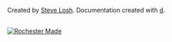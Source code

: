 Created by [Steve Losh](http://stevelosh.com).
Documentation created with [d](http://sjl.bitbucket.org/d/).

<br/><a id='rochester-made' href='http://rochestermade.com' title='Rochester Made'><img src='http://rochestermade.com/media/images/rochester-made-dark-on-light.png' alt='Rochester Made' title='Rochester Made' /></a>

<script type="text/javascript">
    var _gauges = _gauges || [];
    (function() {
        var t   = document.createElement('script');
        t.type  = 'text/javascript';
        t.async = true;
        t.id    = 'gauges-tracker';
        t.setAttribute('data-site-id', '4f2ee8e5f5a1f5736a000033');
        t.src = '//secure.gaug.es/track.js';
        var s = document.getElementsByTagName('script')[0];
        s.parentNode.insertBefore(t, s);
    })();
</script>
